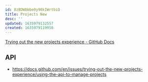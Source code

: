 ```yaml
---
id: 8zBDWAkbe0y90kIWrtbiO
title: Projects New
desc: ''
updated: 1635979132557
created: 1635979119950
---
```


[Trying out the new projects experience - GitHub Docs](https://docs.github.com/en/issues/trying-out-the-new-projects-experience)


## API
- https://docs.github.com/en/issues/trying-out-the-new-projects-experience/using-the-api-to-manage-projects